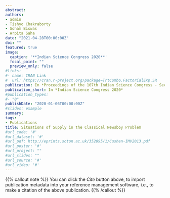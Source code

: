 ```yaml
---
abstract: 
authors:
- admin
- Tishyo Chakraborty
- Soham Biswas
- Arpita Saha
date: "2021-04-28T00:00:00Z"
doi: ""
featured: true
image:
  caption: '**Indian Science Congress 2020**'
  focal_point: ""
  preview_only: false
#links:
#- name: CRAN Link
#  url: https://cran.r-project.org/package=TrtCombo.FactorialExp.SR
publication: In *Proceedings of the 107th Indian Science Congress - Section of Mathematical Sciences (Including Statistics)*
publication_short: In *Indian Science Congress 2020*
#publication_types:
#- "0"
publishDate: "2020-01-06T00:00:00Z"
#slides: example
summary: 
tags:
- Publications
title: Situations of Supply in the Classical Newsboy Problem
#url_code: '#'
#url_dataset: '#'
#url_pdf: http://eprints.soton.ac.uk/352095/1/Cushen-IMV2013.pdf
#url_poster: '#'
#url_project: ""
#url_slides: ""
#url_source: '#'
#url_video: '#'
---
```


{{% callout note %}}
You can click the *Cite* button above, to import publication metadata into your reference management software, i.e., to make a citation of the above publication.
{{% /callout %}}


